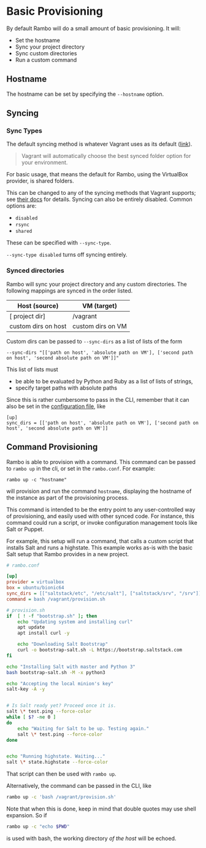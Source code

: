 # Basic Provisioning

By default Rambo will do a small amount of basic provisioning. It will:

- Set the hostname
- Sync your project directory
- Sync custom directories
- Run a custom command

## Hostname

The hostname can be set by specifying the `--hostname` option.

## Syncing

### Sync Types

The default syncing method is whatever Vagrant uses as its default ([link](https://www.vagrantup.com/docs/synced-folders/basic_usage.html#type)).

> Vagrant will automatically choose the best synced folder option for your environment.

For basic usage, that means the default for Rambo, using the VirtualBox provider, is shared folders.

This can be changed to any of the syncing methods that Vagrant supports; see [their docs](https://www.vagrantup.com/docs/synced-folders/) for details. Syncing can also be entirely disabled. Common options are:

- `disabled`
- `rsync`
- `shared`

These can be specified with `--sync-type`.

`--sync-type disabled` turns off syncing entirely.

### Synced directories

Rambo will sync your project directory and any custom directories. The following mappings are synced in the order listed.

| Host (source)                   | VM (target)           |
|---------------------------------|-----------------------|
| [ project dir]                  | /vagrant              |
| custom dirs on host             | custom dirs on VM     |


Custom dirs can be passed to `--sync-dirs` as a list of lists of the form

```
--sync-dirs "[['path on host', 'absolute path on VM'], ['second path on host', 'second absolute path on VM']]"
```

This list of lists must

- be able to be evaluated by Python and Ruby as a list of lists of strings,
- specify target paths with absolute paths

Since this is rather cumbersome to pass in the CLI, remember that it can also be set in the [configuration file](../core/conf), like

```
[up]
sync_dirs = [['path on host', 'absolute path on VM'], ['second path on host', 'second absolute path on VM']]
```

## Command Provisioning

Rambo is able to provision with a command. This command can be passed to `rambo up` in the cli, or set in the `rambo.conf`. For example:

```shell
rambo up -c "hostname"
```

will provision and run the command `hostname`, displaying the hostname of the instance as part of the provisioning process.

This command is intended to be the entry point to any user-controlled way of provisioning, and easily used with other synced code. For instance, this command could run a script, or invoke configuration management tools like Salt or Puppet.

For example, this setup will run a command, that calls a custom script that installs Salt and runs a highstate. This example works as-is with the basic Salt setup that Rambo provides in a new project.

```ini
# rambo.conf

[up]
provider = virtualbox
box = ubuntu/bionic64
sync_dirs = [["saltstack/etc", "/etc/salt"], ["saltstack/srv", "/srv"]]
command = bash /vagrant/provision.sh
```

```bash
# provision.sh
if  [ ! -f "bootstrap.sh" ]; then
    echo "Updating system and installing curl"
    apt update
    apt install curl -y

    echo "Downloading Salt Bootstrap"
    curl -o bootstrap-salt.sh -L https://bootstrap.saltstack.com
fi

echo "Installing Salt with master and Python 3"
bash bootstrap-salt.sh -M -x python3

echo "Accepting the local minion's key"
salt-key -A -y


# Is Salt ready yet? Proceed once it is.
salt \* test.ping --force-color
while [ $? -ne 0 ]
do
    echo "Waiting for Salt to be up. Testing again."
    salt \* test.ping --force-color
done


echo "Running highstate. Waiting..."
salt \* state.highstate --force-color
```

That script can then be used with `rambo up`.

Alternatively, the command can be passed in the CLI, like

```bash
rambo up -c 'bash /vagrant/provision.sh'
```

Note that when this is done, keep in mind that double quotes may use shell expansion. So if

```bash
rambo up -c "echo $PWD"
```

is used with bash, the working directory _of the host_ will be echoed.
